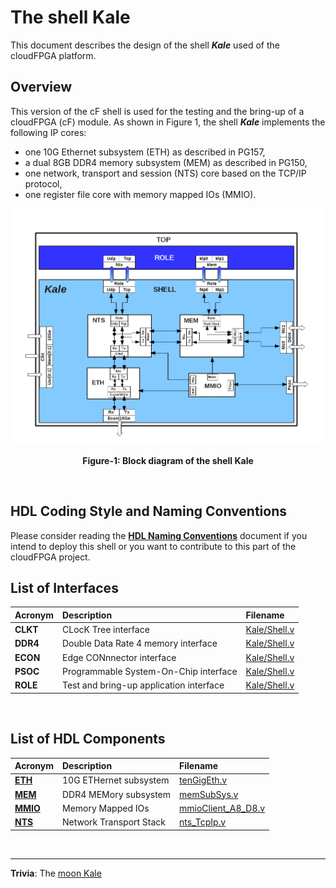 # The shell Kale
This document describes the design of the shell **_Kale_** used of the cloudFPGA platform.

## Overview
This version of the cF shell is used for the testing and the bring-up of a cloudFPGA (cF) module.
As shown in Figure 1, the shell **_Kale_** implements the following IP cores:
  - one 10G Ethernet subsystem (ETH) as described in PG157,
  - a dual 8GB DDR4 memory subsystem (MEM) as described in PG150,
  - one network, transport and session (NTS) core based on the TCP/IP protocol,
  - one register file core with memory mapped IOs (MMIO).

![Block diagram of Kale](./imgs/Fig-SHELL-Kale.png#center)
<p align="center"><b>Figure-1: Block diagram of the shell Kale</b></p>
<br>

## HDL Coding Style and Naming Conventions
Please consider reading the [**HDL Naming Conventions**](./hdl-naming-conventions.md) document if you intend to deploy this shell or you want to contribute to this part of the cloudFPGA project.
<br>

## List of Interfaces

| Acronym         | Description                                           | Filename
|:----------------|:------------------------------------------------------|:--------------
| **CLKT**        | CLocK Tree interface                                  | [Kale/Shell.v](../SRA/LIB/SHELL/Kale/Shell.v)
| **DDR4**        | Double Data Rate 4 memory interface                   | [Kale/Shell.v](../SRA/LIB/SHELL/Kale/Shell.v)
| **ECON**        | Edge CONnnector interface                             | [Kale/Shell.v](../SRA/LIB/SHELL/Kale/Shell.v)
| **PSOC**        | Programmable System-On-Chip interface                 | [Kale/Shell.v](../SRA/LIB/SHELL/Kale/Shell.v)
| **ROLE**        | Test and bring-up application interface               | [Kale/Shell.v](../SRA/LIB/SHELL/Kale/Shell.v)
<br>

## List of HDL Components

| Acronym                                          | Description                | Filename
|:-------------------------------------------------|:---------------------------|:--------------
| **[ETH](../SRA/LIB/SHELL/LIB/hdl/eth/ETH.md)**   | 10G ETHernet subsystem     | [tenGigEth.v](../SRA/LIB/SHELL/LIB/hdl/eth/tenGigEth.v)
| **[MEM](../SRA/LIB/SHELL/LIB/hdl/eth/MEM.md)**   | DDR4 MEMory subsystem      | [memSubSys.v](../SRA/LIB/SHELL/LIB/hdl/mem/memSubSys.v)
| **[MMIO](../SRA/LIB/SHELL/LIB/hdl/mmio/MMIO.md)**| Memory Mapped IOs          | [mmioClient_A8_D8.v](../SRA/LIB/SHELL/LIB/hdl/mmio/mmioClient_A8_D8.v)
| **[NTS](../SRA/LIB/SHELL/LIB/hdl/nts/NTS.md)**   | Network Transport Stack    | [nts_TcpIp.v](../SRA/LIB/SHELL/LIB/hdl/nts/nts_TcpIp.v)
<br>

---
**Trivia**: The [moon Kale](https://en.wikipedia.org/wiki/Kale_(moon))


